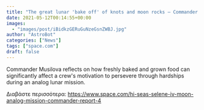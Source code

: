 ```yaml
---
title: "The great lunar 'bake off' of knots and moon rocks — Commander's report: lunar day 13"
date: 2021-05-12T00:14:55+00:00
images:
  - "images/post/iBidkzGERuGuNzeGsnZWBJ.jpg"
author: "AstroBot"
categories: ["News"]
tags: ["space.com"]
draft: false
---
```


Commander Musilova reflects on how freshly baked and grown food can significantly affect a crew's motivation to persevere through hardships during an analog lunar mission. 

Διαβάστε περισσότερα: https://www.space.com/hi-seas-selene-iv-moon-analog-mission-commander-report-4

